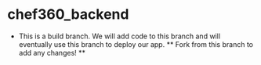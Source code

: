 # chef360_backend

* This is a build branch. We will add code to this branch and will eventually use this branch to deploy our app.
** Fork from this branch to add any changes! **
